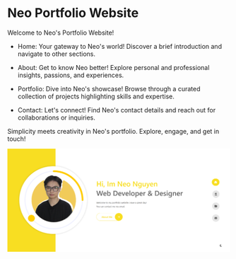 # Neo Portfolio Website

Welcome to Neo's Portfolio Website!

- Home: Your gateway to Neo's world! Discover a brief introduction and navigate to other sections.

- About: Get to know Neo better! Explore personal and professional insights, passions, and experiences.

- Portfolio: Dive into Neo's showcase! Browse through a curated collection of projects highlighting skills and expertise.

- Contact: Let's connect! Find Neo's contact details and reach out for collaborations or inquiries.

Simplicity meets creativity in Neo's portfolio. Explore, engage, and get in touch!

<img src="/src/assets/demo.png" width="1200" alt="" />
